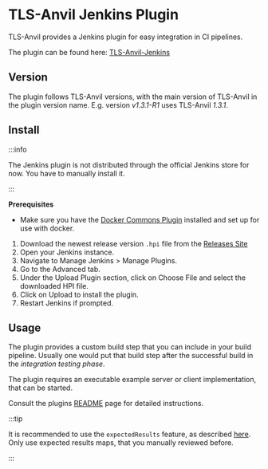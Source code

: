 # TLS-Anvil Jenkins Plugin

TLS-Anvil provides a Jenkins plugin for easy integration in CI pipelines.

The plugin can be found here: [TLS-Anvil-Jenkins](https://github.com/tls-attacker/TLS-Anvil-Jenkins/)

## Version

The plugin follows TLS-Anvil versions, with the main version of TLS-Anvil in the plugin version name.
E.g. version *v1.3.1-R1* uses TLS-Anvil *1.3.1*.

## Install

:::info

The Jenkins plugin is not distributed through the official Jenkins store for now. You have to manually install it.

:::

**Prerequisites**

- Make sure you have the [Docker Commons Plugin](https://plugins.jenkins.io/docker-commons/) installed and set up for use with docker.

1. Download the newest release version `.hpi` file from the [Releases Site](https://github.com/tls-attacker/TLS-Anvil-Jenkins/releases)
2. Open your Jenkins instance. 
3. Navigate to Manage Jenkins > Manage Plugins. 
4. Go to the Advanced tab. 
5. Under the Upload Plugin section, click on Choose File and select the downloaded HPI file. 
6. Click on Upload to install the plugin. 
7. Restart Jenkins if prompted.

## Usage

The plugin provides a custom build step that you can include in your build pipeline. Usually one would put that build step after the successful build in the *integration testing phase*. 

The plugin requires an executable example server or client implementation, that can be started.

Consult the plugins [README](https://github.com/tls-attacker/TLS-Anvil-Jenkins) page for detailed instructions.

:::tip

It is recommended to use the `expectedResults` feature, as described [here](/docs/Advanced-Features/Expected-Results).
Only use expected results maps, that you manually reviewed before.

:::
